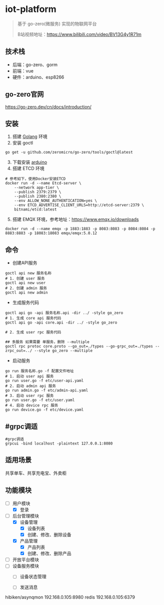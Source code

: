 # iot-platform

> 基于 go-zero(微服务) 实现的物联网平台
> 
> B站视频地址：https://www.bilibili.com/video/BV13G4y1R71m

## 技术栈

+ 后端：go-zero、gorm
+ 前端：vue
+ 硬件：arduino、esp8266

## go-zero官网

https://go-zero.dev/cn/docs/introduction/

## 安装

1. 搭建 [Golang](https://golang.google.cn/) 环境
2. 安装 goctl
```shell
go get -u github.com/zeromicro/go-zero/tools/goctl@latest 
```
3. 下载安装 [arduino](https://www.arduino.cc/en/donate/)
4. 搭建 ETCD 环境
```shell
# 参考如下，使用Docker安装ETCD
docker run -d --name Etcd-server \
    --network app-tier \
    --publish 2379:2379 \
    --publish 2380:2380 \
    --env ALLOW_NONE_AUTHENTICATION=yes \
    --env ETCD_ADVERTISE_CLIENT_URLS=http://etcd-server:2379 \
    bitnami/etcd:latest
```
5. 搭建 EMQX 环境，参考地址：https://www.emqx.io/downloads
```shell
docker run -d --name emqx -p 1883:1883 -p 8083:8083 -p 8084:8084 -p 8883:8883 -p 18083:18083 emqx/emqx:5.0.12 
```

## 命令

+ 创建API服务

```shell
goctl api new 服务名称
# 1. 创建 user 服务
goctl api new user
# 2. 创建 admin 服务
goctl api new admin
```

+ 生成服务代码

```shell
goctl api go -api 服务名称.api -dir ../ -style go_zero
# 1. 生成 core api 服务代码
goctl api go -api core.api -dir ../ -style go_zero

# 2. 生成 user rpc 服务代码

## 多服务 如果需要 单服务，删除 --multiple
goctl rpc protoc core.proto --go_out=./types --go-grpc_out=./types --zrpc_out=../ --style go_zero --multiple

```

+ 启动服务

```shell
go run 服务名称.go -f 配置文件地址
# 1. 启动 user api 服务
go run user.go -f etc/user-api.yaml
# 2. 启动 admin api 服务
go run admin.go -f etc/admin-api.yaml
# 3. 启动 user rpc 服务
go run user.go -f etc/user.yaml
# 4. 启动 device rpc 服务
go run device.go -f etc/device.yaml
```


## #grpc调适
```shell
#grpc调适
grpcui -bind localhost -plaintext 127.0.0.1:8080
```

## 适用场景

共享单车、共享充电宝、外卖柜

## 功能模块

+ [ ] 用户模块
  + [x] 登录
+ [ ] 后台管理模块
  + [x] 设备管理
    + [x] 设备列表
    + [x] 创建、修改、删除设备
  + [x] 产品管理
    + [x] 产品列表
    + [x] 创建、修改、删除产品
+ [ ] 开放平台模块
+ [ ] 设备服务模块
  + [ ] 设备状态管理
  + [ ] 发送消息



hibiken/asynqmon
192.168.0.105:8980
redis 
192.168.0.105:6379
